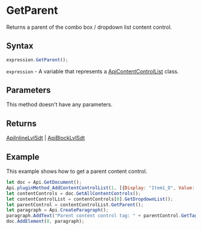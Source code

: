 # GetParent

Returns a parent of the combo box / dropdown list content control.

## Syntax

```javascript
expression.GetParent();
```

`expression` - A variable that represents a [ApiContentControlList](../ApiContentControlList.md) class.

## Parameters

This method doesn't have any parameters.

## Returns

[ApiInlineLvlSdt](../../ApiInlineLvlSdt/ApiInlineLvlSdt.md) \| [ApiBlockLvlSdt](../../ApiBlockLvlSdt/ApiBlockLvlSdt.md)

## Example

This example shows how to get a parent content control.

```javascript
let doc = Api.GetDocument();
Api.pluginMethod_AddContentControlList(1, [{Display: "Item1_D", Value: "Item1_V"}, {Display: "Item2_D", Value: "Item2_V"}], {"Id": 100, "Tag": "CC_Tag", "Lock": 3});
let contentControls = doc.GetAllContentControls();
let contentControlList = contentControls[0].GetDropdownList();
let parentControl = contentControlList.GetParent();
let paragraph = Api.CreateParagraph();
paragraph.AddText("Parent content control tag: " + parentControl.GetTag());
doc.AddElement(0, paragraph);

```

